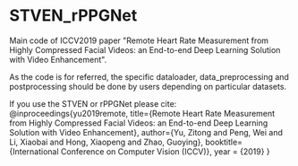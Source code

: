 # STVEN_rPPGNet
Main code of ICCV2019 paper "Remote Heart Rate Measurement from Highly Compressed Facial Videos: an End-to-end Deep Learning Solution with Video Enhancement".

As the code is for referred, the specific dataloader, data_preprocessing and postprocessing should be done by users depending on particular datasets. 

If you use the STVEN or rPPGNet please cite:
@inproceedings{yu2019remote,
	title={Remote Heart Rate Measurement from Highly Compressed Facial Videos: an End-to-end Deep Learning Solution with Video Enhancement},
  author={Yu, Zitong and Peng, Wei and Li, Xiaobai and Hong, Xiaopeng and Zhao, Guoying},
	booktitle= {International Conference on Computer Vision (ICCV)},
	year = {2019}
}

